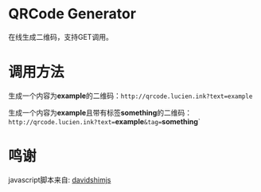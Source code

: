 # QRCode Generator

在线生成二维码，支持GET调用。

# 调用方法

生成一个内容为**example**的二维码：`http://qrcode.lucien.ink?text=example`

生成一个内容为**example**且带有标签**something**的二维码：` http://qrcode.lucien.ink?text=`**example**`&tag=`**something**`

# 鸣谢

javascript脚本来自: [davidshimjs](https://github.com/davidshimjs/qrcodejs)
